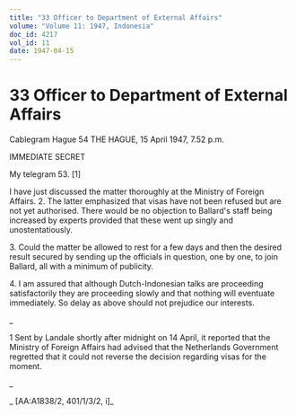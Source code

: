 ```yaml
---
title: "33 Officer to Department of External Affairs"
volume: "Volume 11: 1947, Indonesia"
doc_id: 4217
vol_id: 11
date: 1947-04-15
---
```


# 33 Officer to Department of External Affairs

Cablegram Hague 54 THE HAGUE, 15 April 1947, 7.52 p.m.

IMMEDIATE SECRET

My telegram 53. [1]

I have just discussed the matter thoroughly at the Ministry of Foreign Affairs. 2. The latter emphasized that visas have not been refused but are not yet authorised. There would be no objection to Ballard's staff being increased by experts provided that these went up singly and unostentatiously.

3\. Could the matter be allowed to rest for a few days and then the desired result secured by sending up the officials in question, one by one, to join Ballard, all with a minimum of publicity.

4\. I am assured that although Dutch-Indonesian talks are proceeding satisfactorily they are proceeding slowly and that nothing will eventuate immediately. So delay as above should not prejudice our interests.

_

1 Sent by Landale shortly after midnight on 14 April, it reported that the Ministry of Foreign Affairs had advised that the Netherlands Government regretted that it could not reverse the decision regarding visas for the moment.

_

_ [AA:A1838/2, 401/1/3/2, i]_
